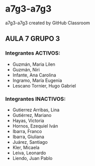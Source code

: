 # a7g3-a7g3
a7g3-a7g3 created by GitHub Classroom

## AULA 7 GRUPO 3

### Integrantes ACTIVOS:
- Guzmán, Maria Lilen  
- Guzmán, Niri  
- Infante, Ana Carolina  
- Ingramo, María Eugenia  
- Lescano Tornier, Hugo Gabriel  

### Integrantes INACTIVOS:
- Gutierrez Arribas, Lina  
- Gutiérrez, Mariano
- Hayas, Victoria  
- Hornos, Ezequiel Iván  
- Ibarra, Franco  
- Ibarra, Giuliana  
- Juárez, Santiago  
- Kler, Micaela  
- Leiva, Leonardo
- Liendo, Juan Pablo  
